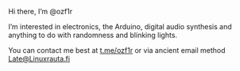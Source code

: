 Hi there, I’m @ozf1r

I’m interested in electronics, the Arduino, digital audio synthesis and anything to do with 
randomness and blinking lights.

You can contact me best at [t.me/ozf1r](https://t.me/ozf1r) or via ancient email method Late@Linuxrauta.fi

<!---
ozf1r/ozf1r is a ✨ special ✨ repository because its `README.md` (this file) appears on your GitHub profile.
You can click the Preview link to take a look at your changes.
--->

